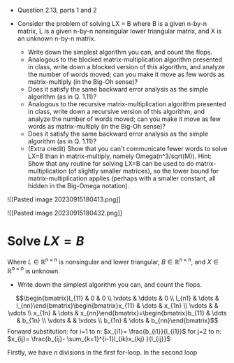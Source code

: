 - Question 2.13, parts 1 and 2
- Consider the problem of solving LX = B where B is a given n-by-n matrix, L is a given n-by-n nonsingular lower triangular matrix, and X is an unknown n-by-n matrix.
    
    - Write down the simplest algorithm you can, and count the flops.
    - Analogous to the blocked matrix-multiplication algorithm presented in class, write down a blocked version of this algorithm, and analyze the number of words moved; can you make it move as few words as matrix-multiply (in the Big-Oh sense)?
    - Does it satisfy the same backward error analysis as the simple algorithm (as in Q. 1.11)?
    - Analogous to the recursive matrix-multiplication algorithm presented in class, write down a recursive version of this algorithm, and analyze the number of words moved; can you make it move as few words as matrix-multiply (in the Big-Oh sense)?
    - Does it satisfy the same backward error analysis as the simple algorithm (as in Q. 1.11)?
    - (Extra credit) Show that you can't communicate fewer words to solve LX=B than in matrix-multiply, namely Omega(n^3/sqrt(M)). Hint: Show that any routine for solving LX=B can be used to do matrix-multiplication (of slightly smaller matrices), so the lower bound for matrix-multiplication applies (perhaps with a smaller constant, all hidden in the Big-Omega notation).

![[Pasted image 20230915180413.png]]




![[Pasted image 20230915180432.png]]


# Solve $LX=B$
Where $L \in \mathbb{R}^{n \times n}$ is nonsingular and lower triangular, $B \in \mathbb{R}^{n \times n}$, and $X \in \mathbb{R}^{n \times n}$ is unknown.
- Write down the simplest algorithm you can, and count the flops.

$$\begin{bmatrix}l_{11} & 0  & 0 \\ \vdots & \ddots & 0 \\ l_{n1} & \dots & l_{nn}\end{bmatrix}\begin{bmatrix}x_{11} & \dots &  x_{1n} \\ \vdots &   & \vdots \\ x_{1n} & \dots & x_{nn}\end{bmatrix}=\begin{bmatrix}b_{11} & \dots &  b_{1n} \\ \vdots &   & \vdots \\ b_{1n} & \dots & b_{nn}\end{bmatrix}$$
Forward substitution:
for i=1 to n:
	$x_{i1}= \frac{b_{i1}}{l_{i1}}$
	for j=2 to n:
		$x_{ij}= \frac{b_{ij}- \sum_{k=1}^{i-1}l_{ik}x_{kj} }{l_{ij}}$

Firstly, we have $n$ divisions in the first for-loop. In the second loop

